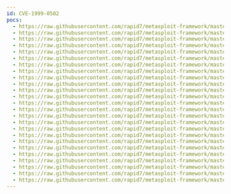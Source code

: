 ```yaml
---
id: CVE-1999-0502
pocs:
  - https://raw.githubusercontent.com/rapid7/metasploit-framework/master/modules/auxiliary/scanner/db2/db2_auth.rb
  - https://raw.githubusercontent.com/rapid7/metasploit-framework/master/modules/auxiliary/scanner/ftp/ftp_login.rb
  - https://raw.githubusercontent.com/rapid7/metasploit-framework/master/modules/auxiliary/scanner/http/dell_idrac.rb
  - https://raw.githubusercontent.com/rapid7/metasploit-framework/master/modules/auxiliary/scanner/http/dlink_dir_300_615_http_login.rb
  - https://raw.githubusercontent.com/rapid7/metasploit-framework/master/modules/auxiliary/scanner/http/dlink_dir_615h_http_login.rb
  - https://raw.githubusercontent.com/rapid7/metasploit-framework/master/modules/auxiliary/scanner/http/dlink_dir_session_cgi_http_login.rb
  - https://raw.githubusercontent.com/rapid7/metasploit-framework/master/modules/auxiliary/scanner/http/http_login.rb
  - https://raw.githubusercontent.com/rapid7/metasploit-framework/master/modules/auxiliary/scanner/http/joomla_bruteforce_login.rb
  - https://raw.githubusercontent.com/rapid7/metasploit-framework/master/modules/auxiliary/scanner/http/tomcat_mgr_login.rb
  - https://raw.githubusercontent.com/rapid7/metasploit-framework/master/modules/auxiliary/scanner/http/wordpress_xmlrpc_login.rb
  - https://raw.githubusercontent.com/rapid7/metasploit-framework/master/modules/auxiliary/scanner/mysql/mysql_login.rb
  - https://raw.githubusercontent.com/rapid7/metasploit-framework/master/modules/auxiliary/scanner/nntp/nntp_login.rb
  - https://raw.githubusercontent.com/rapid7/metasploit-framework/master/modules/auxiliary/scanner/oracle/oracle_login.rb
  - https://raw.githubusercontent.com/rapid7/metasploit-framework/master/modules/auxiliary/scanner/pcanywhere/pcanywhere_login.rb
  - https://raw.githubusercontent.com/rapid7/metasploit-framework/master/modules/auxiliary/scanner/postgres/postgres_login.rb
  - https://raw.githubusercontent.com/rapid7/metasploit-framework/master/modules/auxiliary/scanner/rservices/rexec_login.rb
  - https://raw.githubusercontent.com/rapid7/metasploit-framework/master/modules/auxiliary/scanner/rservices/rlogin_login.rb
  - https://raw.githubusercontent.com/rapid7/metasploit-framework/master/modules/auxiliary/scanner/rservices/rsh_login.rb
  - https://raw.githubusercontent.com/rapid7/metasploit-framework/master/modules/auxiliary/scanner/ssh/ssh_login.rb
  - https://raw.githubusercontent.com/rapid7/metasploit-framework/master/modules/auxiliary/scanner/telnet/brocade_enable_login.rb
  - https://raw.githubusercontent.com/rapid7/metasploit-framework/master/modules/auxiliary/scanner/telnet/telnet_login.rb
  - https://raw.githubusercontent.com/rapid7/metasploit-framework/master/modules/auxiliary/scanner/vmware/vmauthd_login.rb
  - https://raw.githubusercontent.com/rapid7/metasploit-framework/master/modules/auxiliary/scanner/vmware/vmware_http_login.rb
  - https://raw.githubusercontent.com/rapid7/metasploit-framework/master/modules/auxiliary/scanner/winrm/winrm_login.rb
  - https://raw.githubusercontent.com/rapid7/metasploit-framework/master/modules/exploits/multi/ssh/sshexec.rb
---
```

